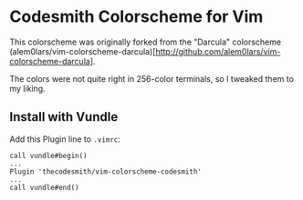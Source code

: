 # Codesmith Colorscheme for Vim

This colorscheme was originally forked from the "Darcula" colorscheme 
(alem0lars/vim-colorscheme-darcula)[http://github.com/alem0lars/vim-colorscheme-darcula].

The colors were not quite right in 256-color terminals, so I tweaked them to my
liking.

## Install with Vundle

Add this Plugin line to `.vimrc`:

    call vundle#begin()
    ...
    Plugin 'thecodesmith/vim-colorscheme-codesmith'
    ...
    call vundle#end()
